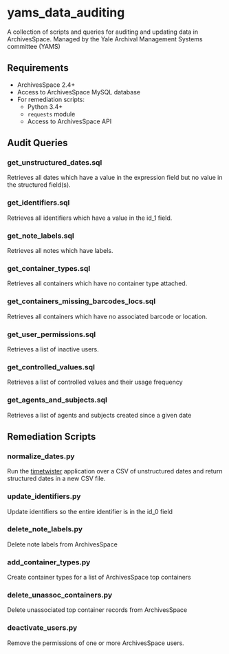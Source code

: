# yams_data_auditing

A collection of scripts and queries for auditing and updating data in ArchivesSpace. Managed by the Yale Archival Management Systems committee (YAMS)

## Requirements

* ArchivesSpace 2.4+
* Access to ArchivesSpace MySQL database
* For remediation scripts:
  * Python 3.4+
  * `requests` module
  * Access to ArchivesSpace API

## Audit Queries

### get_unstructured_dates.sql

Retrieves all dates which have a value in the expression field but no value in the structured field(s).

### get_identifiers.sql

Retrieves all identifiers which have a value in the id_1 field.

### get_note_labels.sql

Retrieves all notes which have labels.

### get_container_types.sql

Retrieves all containers which have no container type attached.

### get_containers_missing_barcodes_locs.sql

Retrieves all containers which have no associated barcode or location.

### get_user_permissions.sql

Retrieves a list of inactive users.

### get_controlled_values.sql

Retrieves a list of controlled values and their usage frequency

### get_agents_and_subjects.sql

Retrieves a list of agents and subjects created since a given date

## Remediation Scripts

### normalize_dates.py

Run the [timetwister](https://github.com/alexduryee/timetwister) application over a CSV of unstructured dates and return structured dates in a new CSV file. 

### update_identifiers.py

Update identifiers so the entire identifier is in the id_0 field

### delete_note_labels.py

Delete note labels from ArchivesSpace

### add_container_types.py

Create container types for a list of ArchivesSpace top containers

### delete_unassoc_containers.py

Delete unassociated top container records from ArchivesSpace

### deactivate_users.py

Remove the permissions of one or more ArchivesSpace users.
